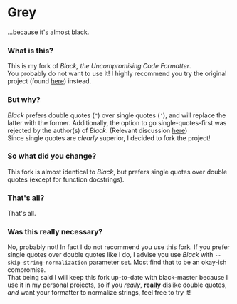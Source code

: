 # Grey
...because it's almost black.

### What is this?

This is my fork of *Black, the Uncompromising Code Formatter*.  
You probably do not want to use it! I highly recommend you try the
original project (found [here](https://github.com/python/black)) instead.

###  But why?

*Black* prefers double quotes (`"`) over single quotes (`'`), and will
replace the latter with the former. Additionally, the option to go single-quotes-first
was rejected by the author(s) of *Black*. (Relevant discussion
[here](https://github.com/python/black/issues/594))  
Since single quotes are *clearly* superior, I decided to fork the project!

### So what did you change?

This fork is almost identical to *Black*, but prefers single quotes over double
quotes (except for function docstrings).

### That's all?

That's all.

### Was this really necessary?

No, probably not! In fact I do not recommend you use this fork. If you prefer
single quotes over double quotes like I do, I advise you use *Black* with
`--skip-string-normalization` parameter set. Most find that to be an okay-ish
compromise.  
That being said I will keep this fork up-to-date with black-master because
I use it in my personal projects, so if you *really*, **really** dislike double
quotes, *and* want your formatter to normalize strings, feel free to try it!

